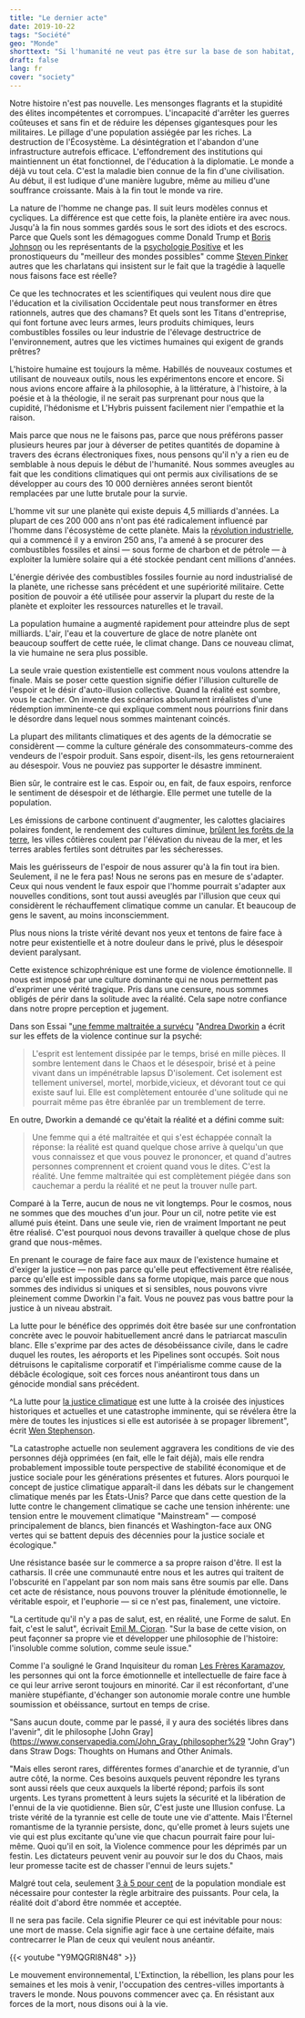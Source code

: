 ```yaml
---
title: "Le dernier acte"
date: 2019-10-22
tags: "Société"
geo: "Monde"
shorttext: "Si l'humanité ne veut pas être sur la base de son habitat, elle doit se libérer du sort des imbéciles et des escrocs néolibéraux."
draft: false
lang: fr
cover: "society"
---
```


Notre histoire n'est pas nouvelle. Les mensonges flagrants et la stupidité des élites incompétentes et corrompues. L'incapacité d'arrêter les guerres coûteuses et sans fin et de réduire les dépenses gigantesques pour les militaires. Le pillage d'une population assiégée par les riches. La destruction de l'Écosystème. La désintégration et l'abandon d'une infrastructure autrefois efficace. L'effondrement des institutions qui maintiennent un état fonctionnel, de l'éducation à la diplomatie. Le monde a déjà vu tout cela. C'est la maladie bien connue de la fin d'une civilisation. Au début, il est ludique d'une manière lugubre, même au milieu d'une souffrance croissante. Mais à la fin tout le monde va rire.

La nature de l'homme ne change pas. Il suit leurs modèles connus et cycliques. La différence est que cette fois, la planète entière ira avec nous. Jusqu'à la fin nous sommes gardés sous le sort des idiots et des escrocs. Parce que Quels sont les démagogues comme Donald Trump et [Boris Johnson](https://www.britannica.com/biography/Boris-Johnson "Boris Johnson") ou les représentants de la [psychologie Positive](https://www.psychologytoday.com/intl/blog/the-good-life/200805/what-is-positive-psychology-and-what-is-it-not "What Is Positive Psychology, and What Is It Not?") et les pronostiqueurs du "meilleur des mondes possibles" comme [Steven Pinker](https://newrepublic.com/article/147391/hype-best "Hype for the Best") autres que les charlatans qui insistent sur le fait que la tragédie à laquelle nous faisons face est réelle?

Ce que les technocrates et les scientifiques qui veulent nous dire que l'éducation et la civilisation Occidentale peut nous transformer en êtres rationnels, autres que des chamans? Et quels sont les Titans d'entreprise, qui font fortune avec leurs armes, leurs produits chimiques, leurs combustibles fossiles ou leur industrie de l'élevage destructrice de l'environnement, autres que les victimes humaines qui exigent de grands prêtres?

L'histoire humaine est toujours la même. Habillés de nouveaux costumes et utilisant de nouveaux outils, nous les expérimentons encore et encore. Si nous avions encore affaire à la philosophie, à la littérature, à l'histoire, à la poésie et à la théologie, il ne serait pas surprenant pour nous que la cupidité, l'hédonisme et L'Hybris puissent facilement nier l'empathie et la raison.

Mais parce que nous ne le faisons pas, parce que nous préférons passer plusieurs heures par jour à déverser de petites quantités de dopamine à travers des écrans électroniques fixes, nous pensons qu'il n'y a rien eu de semblable à nous depuis le début de l'humanité. Nous sommes aveugles au fait que les conditions climatiques qui ont permis aux civilisations de se développer au cours des 10 000 dernières années seront bientôt remplacées par une lutte brutale pour la survie.

L'homme vit sur une planète qui existe depuis 4,5 milliards d'années. La plupart de ces 200 000 ans n'ont pas été radicalement influencé par l'homme dans l'écosystème de cette planète. Mais la [révolution industrielle](https://www.britannica.com/event/Industrial-Revolution "Industrial Revolution"), qui a commencé il y a environ 250 ans, l'a amené à se procurer des combustibles fossiles et ainsi — sous forme de charbon et de pétrole — à exploiter la lumière solaire qui a été stockée pendant cent millions d'années.

L'énergie dérivée des combustibles fossiles fournie au nord industrialisé de la planète, une richesse sans précédent et une supériorité militaire. Cette position de pouvoir a été utilisée pour asservir la plupart du reste de la planète et exploiter les ressources naturelles et le travail.

La population humaine a augmenté rapidement pour atteindre plus de sept milliards. L'air, l'eau et la couverture de glace de notre planète ont beaucoup souffert de cette ruée, le climat change. Dans ce nouveau climat, la vie humaine ne sera plus possible.

La seule vraie question existentielle est comment nous voulons attendre la finale. Mais se poser cette question signifie défier l'illusion culturelle de l'espoir et le désir d'auto-illusion collective. Quand la réalité est sombre, vous le cacher. On invente des scénarios absolument irréalistes d'une rédemption imminente-ce qui explique comment nous pourrions finir dans le désordre dans lequel nous sommes maintenant coincés.

La plupart des militants climatiques et des agents de la démocratie se considèrent — comme la culture générale des consommateurs-comme des vendeurs de l'espoir produit. Sans espoir, disent-ils, les gens retourneraient au désespoir. Vous ne pouviez pas supporter le désastre imminent.

Bien sûr, le contraire est le cas. Espoir ou, en fait, de faux espoirs, renforce le sentiment de désespoir et de léthargie. Elle permet une tutelle de la population.

Les émissions de carbone continuent d'augmenter, les calottes glaciaires polaires fondent, le rendement des cultures diminue, [brûlent les forêts de la terre](https://www.theverge.com/2019/8/28/20836891/amazon-fires-brazil-bolsonaro-rainforest-deforestation-analysis-effects "Everything you need to know about the fires in the Amazon"), les villes côtières coulent par l'élévation du niveau de la mer, et les terres arables fertiles sont détruites par les sécheresses.

Mais les guérisseurs de l'espoir de nous assurer qu'à la fin tout ira bien. Seulement, il ne le fera pas! Nous ne serons pas en mesure de s'adapter. Ceux qui nous vendent le faux espoir que l'homme pourrait s'adapter aux nouvelles conditions, sont tout aussi aveuglés par l'illusion que ceux qui considèrent le réchauffement climatique comme un canular. Et beaucoup de gens le savent, au moins inconsciemment.

Plus nous nions la triste vérité devant nos yeux et tentons de faire face à notre peur existentielle et à notre douleur dans le privé, plus le désespoir devient paralysant.

Cette existence schizophrénique est une forme de violence émotionnelle. Il nous est imposé par une culture dominante qui ne nous permettent pas d'exprimer une vérité tragique. Pris dans une censure, nous sommes obligés de périr dans la solitude avec la réalité. Cela sape notre confiance dans notre propre perception et jugement.

Dans son Essai "[une femme maltraitée a survécu](http://www.nostatusquo.com/ACLU/dworkin/WarZoneChaptIIIB.html "LETTERS FROM A WAR ZONE")
"[Andrea Dworkin](https://www.notablebiographies.com/newsmakers2/2006-A-Ec/Dworkin-Andrea.html "Andrea Dworkin Biography") a écrit sur les effets de la violence continue sur la psyché:

> L'esprit est lentement dissipée par le temps, brisé en mille pièces. Il sombre lentement dans le Chaos et le désespoir, brisé et à peine vivant dans un impénétrable lapsus D'isolement. Cet isolement est tellement universel, mortel, morbide,vicieux, et dévorant tout ce qui existe sauf lui. Elle est complètement entourée d'une solitude qui ne pourrait même pas être ébranlée par un tremblement de terre.

En outre, Dworkin a demandé ce qu'était la réalité et a défini comme suit:

> Une femme qui a été maltraitée et qui s'est échappée connaît la réponse: la réalité est quand quelque chose arrive à quelqu'un que vous connaissez et que vous pouvez le prononcer, et quand d'autres personnes comprennent et croient quand vous le dites. C'est la réalité. Une femme maltraitée qui est complètement piégée dans son cauchemar a perdu la réalité et ne peut la trouver nulle part.

Comparé à la Terre, aucun de nous ne vit longtemps. Pour le cosmos, nous ne sommes que des mouches d'un jour. Pour un cil, notre petite vie est allumé puis éteint. Dans une seule vie, rien de vraiment Important ne peut être réalisé. C'est pourquoi nous devons travailler à quelque chose de plus grand que nous-mêmes.

En prenant le courage de faire face aux maux de l'existence humaine et d'exiger la justice — non pas parce qu'elle peut effectivement être réalisée, parce qu'elle est impossible dans sa forme utopique, mais parce que nous sommes des individus si uniques et si sensibles, nous pouvons vivre pleinement comme Dworkin l'a fait. Vous ne pouvez pas vous battre pour la justice à un niveau abstrait.

La lutte pour le bénéfice des opprimés doit être basée sur une confrontation concrète avec le pouvoir habituellement ancré dans le patriarcat masculin blanc. Elle s'exprime par des actes de désobéissance civile, dans le cadre duquel les routes, les aéroports et les Pipelines sont occupés. Soit nous détruisons le capitalisme corporatif et l'impérialisme comme cause de la débâcle écologique, soit ces forces nous anéantiront tous dans un génocide mondial sans précédent.

^La lutte pour [la justice climatique](https://blogit.realwire.com/?ReleaseID=13791 "Kofi Annan launches climate justice campaign track") est une lutte à la croisée des injustices historiques et actuelles et une catastrophe imminente, qui se révélera être la mère de toutes les injustices si elle est autorisée à se propager librement", écrit [Wen Stephenson](https://thebaffler.com/authors/wen-stephenson "Wen Stephenson").

"La catastrophe actuelle non seulement aggravera les conditions de vie des personnes déjà opprimées (en fait, elle le fait déjà), mais elle rendra probablement impossible toute perspective de stabilité économique et de justice sociale pour les générations présentes et futures. Alors pourquoi le concept de justice climatique apparaît-il dans les débats sur le changement climatique menés par les États-Unis? Parce que dans cette question de la lutte contre le changement climatique se cache une tension inhérente: une tension entre le mouvement climatique "Mainstream" — composé principalement de blancs, bien financés et Washington-face aux ONG vertes qui se battent depuis des décennies pour la justice sociale et écologique."

Une résistance basée sur le commerce a sa propre raison d'être. Il est la catharsis. Il crée une communauté entre nous et les autres qui traitent de l'obscurité en l'appelant par son nom mais sans être soumis par elle. Dans cet acte de résistance, nous pouvons trouver la plénitude émotionnelle, le véritable espoir, et l'euphorie — si ce n'est pas, finalement, une victoire.

"La certitude qu'il n'y a pas de salut, est, en réalité, une Forme de salut. En fait, c'est le salut", écrivait [Emil M. Cioran](https://www.nytimes.com/1995/06/22/obituaries/e-m-cioran-84-novelist-and-philosopher-of-despair.html "E. M. Cioran, 84, Novelist And Philosopher of Despair"). "Sur la base de cette vision, on peut façonner sa propre vie et développer une philosophie de l'histoire: l'insoluble comme solution, comme seule issue."

Comme l'a souligné le Grand Inquisiteur du roman [Les Frères Karamazov](http://www.ccel.org/ccel/dostoevsky/brothers.html "Brothers Karamazov"), les personnes qui ont la force émotionnelle et intellectuelle de faire face à ce qui leur arrive seront toujours en minorité. Car il est réconfortant, d'une manière stupéfiante, d'échanger son autonomie morale contre une humble soumission et obéissance, surtout en temps de crise.

"Sans aucun doute, comme par le passé, il y aura des sociétés libres dans l'avenir", dit le philosophe [John Gray](https://www.conservapedia.com/John_Gray_(philosopher%29 "John Gray") dans Straw Dogs: Thoughts on Humans and Other Animals.

"Mais elles seront rares, différentes formes d'anarchie et de tyrannie, d'un autre côté, la norme. Ces besoins auxquels peuvent répondre les tyrans sont aussi réels que ceux auxquels la liberté répond; parfois ils sont urgents. Les tyrans promettent à leurs sujets la sécurité et la libération de l'ennui de la vie quotidienne. Bien sûr, C'est juste une Illusion confuse. La triste vérité de la tyrannie est celle de toute une vie d'attente. Mais l'Éternel romantisme de la tyrannie persiste, donc, qu'elle promet à leurs sujets une vie qui est plus excitante qu'une vie que chacun pourrait faire pour lui-même. Quoi qu'il en soit, la Violence commence pour les déprimés par un festin. Les dictateurs peuvent venir au pouvoir sur le dos du Chaos, mais leur promesse tacite est de chasser l'ennui de leurs sujets."

Malgré tout cela, seulement [3 à 5 pour cent](https://www.bbc.com/future/article/20190513-it-only-takes-35-of-people-to-change-the-world "The '3.5% rule': How a small minority can change the world") de la population mondiale est nécessaire pour contester la règle arbitraire des puissants. Pour cela, la réalité doit d'abord être nommée et acceptée.

Il ne sera pas facile. Cela signifie Pleurer ce qui est inévitable pour nous: une mort de masse. Cela signifie agir face à une certaine défaite, mais contrecarrer le Plan de ceux qui veulent nous anéantir.

{{< youtube "Y9MQGRI8N48" >}}

Le mouvement environnemental, L'Extinction, la rébellion, les plans pour les semaines et les mois à venir, l'occupation des centres-villes importants à travers le monde. Nous pouvons commencer avec ça. En résistant aux forces de la mort, nous disons oui à la vie.
